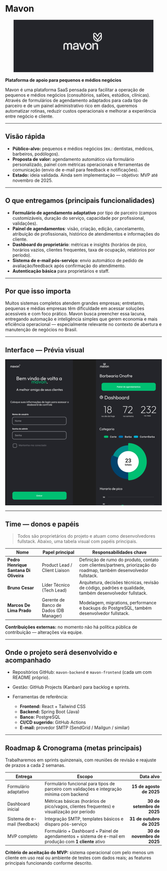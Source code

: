 # Mavon

<p align="center">
  <img src="./assets/mavonLogo.png" alt="Logo Mavon" width="450px">
</p>

**Plataforma de apoio para pequenos e médios negócios**

Mavon é uma plataforma SaaS pensada para facilitar a operação de pequenos e médios negócios (consultórios, salões, estúdios, clínicas). Através de formulários de agendamento adaptados para cada tipo de parceiro e de um painel administrativo rico em dados, queremos automatizar rotinas, reduzir custos operacionais e melhorar a experiência entre negócio e cliente.

---

## Visão rápida

* **Público-alvo:** pequenos e médios negócios (ex.: dentistas, médicos, barbeiros, podólogos).
* **Proposta de valor:** agendamento automático via formulário personalizado, painel com métricas operacionais e ferramentas de comunicação (envio de e-mail para feedback e notificações).
* **Estado:** ideia validada. Ainda sem implementação — objetivo: MVP até novembro de 2025.

---

## O que entregamos (principais funcionalidades)

* **Formulário de agendamento adaptativo** por tipo de parceiro (campos customizáveis, duração do serviço, capacidade por profissional, validações).
* **Painel de agendamentos**: visão, criação, edição, cancelamento, atribuição de profissionais, histórico de atendimentos e informações do cliente.
* **Dashboard do proprietário**: métricas e insights (horários de pico, horários vazios, clientes frequentes, taxa de ocupação, relatórios por período).
* **Sistema de e-mail pós-serviço**: envio automático de pedido de avaliação/feedback após confirmação do atendimento.
* **Autenticação básica** para proprietários e staff.

---

## Por que isso importa

Muitos sistemas completos atendem grandes empresas; entretanto, pequenas e médias empresas têm dificuldade em acessar soluções acessíveis e com foco prático. Mavon busca preencher essa lacuna, entregando automação e inteligência simples que gerem economia e mais eficiência operacional — especialmente relevante no contexto de abertura e manutenção de negócios no Brasil.

---

## Interface — Prévia visual

<p align="center">
  <img src="./assets/mavonexample.png" alt="Exemplo da interface do Mavon" width="700px">
</p>

---

## Time — donos e papéis

> Todos são proprietários do projeto e atuam como desenvolvedores fullstack. Abaixo, uma tabela visual com papéis principais.

| Nome                                   | Papel principal                                                                 | Responsabilidades chave                                                                                              |
| -------------------------------------- | ------------------------------------------------------------------------------- | -------------------------------------------------------------------------------------------------------------------- |
| **Pedro Henrique Santana Di Oliveira** | Product Lead / Client Liaison | Definição de rumo do produto, contato com clientes/partners, priorização do roadmap, também desenvolvedor fullstack. |
| **Bruno Cesar**                        | Líder Técnico (Tech Lead)                                                   | Arquitetura, decisões técnicas, revisão de código, padrões e qualidade, também desenvolvedor fullstack.              |
| **Marcos De Lima Prado**               | Gerente de Banco de Dados (DB Manager)                                      | Modelagem, migrations, performance e backups do PostgreSQL, também desenvolvedor fullstack.                          |

**Contribuições externas:** no momento não há política pública de contribuição — alterações via equipe.

---

## Onde o projeto será desenvolvido e acompanhado

* Repositórios GitHub: `mavon-backend` e `mavon-frontend` (cada um com README próprio).
* Gestão: GitHub Projects (Kanban) para backlog e sprints.
* Ferramentas de referência:

  * **Frontend:** React + Tailwind CSS
  * **Backend:** Spring Boot (Java)
  * **Banco:** PostgreSQL
  * **CI/CD sugerido:** GitHub Actions
  * **E-mail:** provedor SMTP (SendGrid / Mailgun / similar)

---

## Roadmap & Cronograma (metas principais)

Trabalharemos em sprints quinzenais, com reuniões de revisão e reajuste de prazos a cada 2 semanas.

| Entrega                      | Escopo                                                                                                  |                  Data alvo |
| ---------------------------- | ------------------------------------------------------------------------------------------------------- | -------------------------: |
| Formulário adaptativo        | Formulário funcional para tipos de parceiro com validações e integração mínima com backend              |   **15 de agosto de 2025** |
| Dashboard inicial            | Métricas básicas (horários de pico/vagos, clientes frequentes) e visualização por período               | **30 de setembro de 2025** |
| Sistema de e-mail (feedback) | Integração SMTP, templates básicos e disparo pós-serviço                                                |  **31 de outubro de 2025** |
| MVP completo                 | Formulário + Dashboard + Painel de agendamentos + sistema de e-mail em produção com **1 cliente** ativo | **30 de novembro de 2025** |

**Critério de aceitação do MVP:** sistema operacional com pelo menos um cliente em uso real ou ambiente de testes com dados reais; as features principais funcionando conforme descrito.
